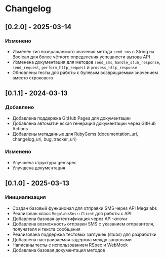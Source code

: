 # Changelog

## [0.2.0] - 2025-03-14

### Изменено

- Изменён тип возвращаемого значения метода `send_sms` с String на Boolean для более чёткого определения успешности вызова API
- Изменена документация для методов `send_sms`, `handle_stub_response`, `send_request`, `perform_http_request` и `process_http_response`
- Обновлены тесты для работы с булевым возвращаемым значением вместо строкового

## [0.1.1] - 2024-03-13

### Добавлено

- Добавлена поддержка GitHub Pages для документации
- Добавлена автоматическая генерация документации через GitHub Actions
- Добавлены метаданные для RubyGems (documentation_uri, changelog_uri, bug_tracker_uri)

### Изменено

- Улучшена структура gemspec
- Улучшена документация

## [0.1.0] - 2025-03-13

### Инициализация

- Создан базовый функционал для отправки SMS через API Megalabs
- Реализован класс `MegalabsSms::Client` для работы с API
- Добавлена базовая аутентификация через API-ключи
- Добавлена возможность отправки SMS с указанием отправителя, получателя и текста сообщения
- Реализована поддержка тестовых заглушек (stubs) для разработки
- Добавлена настраиваемая задержка между запросами
- Написаны тесты с использованием RSpec и WebMock
- Добавлена базовая документация методов
